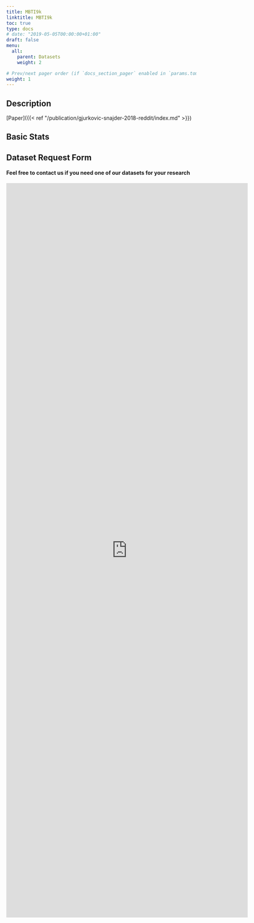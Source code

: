 ```yaml
---
title: MBTI9k
linktitle: MBTI9k
toc: true
type: docs
# date: "2019-05-05T00:00:00+01:00"
draft: false
menu:
  all:
    parent: Datasets
    weight: 2

# Prev/next pager order (if `docs_section_pager` enabled in `params.toml`)
weight: 1
---
```


## Description

[Paper]({{< ref "/publication/gjurkovic-snajder-2018-reddit/index.md" >}})


## Basic Stats


## Dataset Request Form
#### Feel free to contact us if you need one of our datasets for your research

<iframe src="https://docs.google.com/forms/d/e/1FAIpQLSeKVBhkYrabBiHVoC0Wd1M7kX6oPEUc_DqXG6cPhz-nF4oXPw/viewform?embedded=true" width="640" height="1944" frameborder="0" marginheight="0" marginwidth="0">Loading…</iframe>